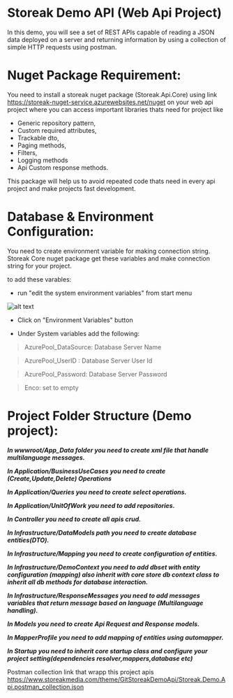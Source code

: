 # **Storeak Demo API (Web Api Project)**

In this demo, you will see a set of REST APIs capable of reading a JSON data deployed
on a server and returning information by using a collection of simple HTTP requests using postman.

# **Nuget Package Requirement:**

You need to install a storeak nuget package (Storeak.Api.Core) using link https://storeak-nuget-service.azurewebsites.net/nuget on your web api project where you can access important libraries thats need for project like 
* Generic repository pattern,
* Custom required attributes,
* Trackable dto,
* Paging methods,
* Filters,
* Logging methods
* Api Custom response methods.

This package will help us to avoid repeated code thats need in every api project and make projects fast development.

# **Database & Environment Configuration:**

You need to create environment variable for making connection string. Storeak Core nuget package get these variables and make connection string for your project.

to add these varables:
* run "edit the system environment variables" from start menu

![alt text](https://www.storeakmedia.com/theme/GitStoreakDemoApi/env.png)

* Click on "Environment Variables" button

* Under System variables add the following:

> AzurePool_DataSource: Database Server Name
 
> AzurePool_UserID :  Database Server User Id
 
> AzurePool_Password:  Database Server Password
 
> Enco: set to empty

# **Project Folder Structure (Demo project):**
> 


***In wwwroot/App_Data folder you need to create xml file that handle multilanguage messages.***

> 

***In Application/BusinessUseCases you need to create (Create,Update,Delete) Operations***

> 

***In Application/Queries you need to create select operations.***


> 

***In Application/UnitOfWork you need to add repositories.***
> 
> 
***In Controller you need to create all apis crud.***



***In Infrastructure/DataModels path you need to create database entities(DTO).***
> 

***In Infrastructure/Mapping you need to create configuration of entities.***


***In Infrastructure/DemoContext you need to add dbset with entity configuration (mapping) also inherit with core store db context class to inherit all db methods for database interaction.***


***In Infrastructure/ResponseMessages you need to add messages variables that return message based on language (Multilanguage handling).***


***In Models you need to create Api Request and Response models.***

***In MapperProfile you need to add mapping of entities using automapper.***


***In Startup you need to inherit core startup class and configure your project setting(dependencies resolver,mappers,database etc)***


Postman collection link that wrapp this project apis https://www.storeakmedia.com/theme/GitStoreakDemoApi/Storeak.Demo.Api.postman_collection.json

